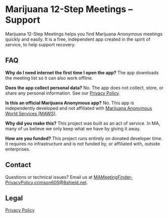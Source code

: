 # Marijuana 12-Step Meetings – Support

Marijuana 12-Step Meetings helps you find Marijuana Anonymous meetings quickly and easily. It is a free, independent app created in the spirit of service, to help support recovery.

## FAQ

**Why do I need internet the first time I open the app?**
The app downloads the meeting list so it can also work offline.

**Does the app collect personal data?**
No. The app does not collect, store, or share any personal information. See our [Privacy Policy](https://kalafus.github.io/Marijuana12StepMeetings/privacy.html).

**Is this an official Marijuana Anonymous app?**
No. This app is independently developed and not affiliated with [Marijuana Anonymous World Services (MAWS)](https://ma12.org).

**Why did you make this?**
This project was built as an act of service. In MA, many of us believe we only keep what we have by giving it away.

**How are you funded?**
This project runs entirely on donated developer time. It requires no infrastructure and is not funded by, or affiliated with, outside enterprises.

## Contact
Questions or technical issues? Email us at [MAMeetingFinder-PrivacyPolicy.crimson605@8shield.net](mailto:MAMeetingFinder-PrivacyPolicy.crimson605@8shield.net).

## Legal
[Privacy Policy](https://kalafus.github.io/Marijuana12StepMeetings/privacy.html)
